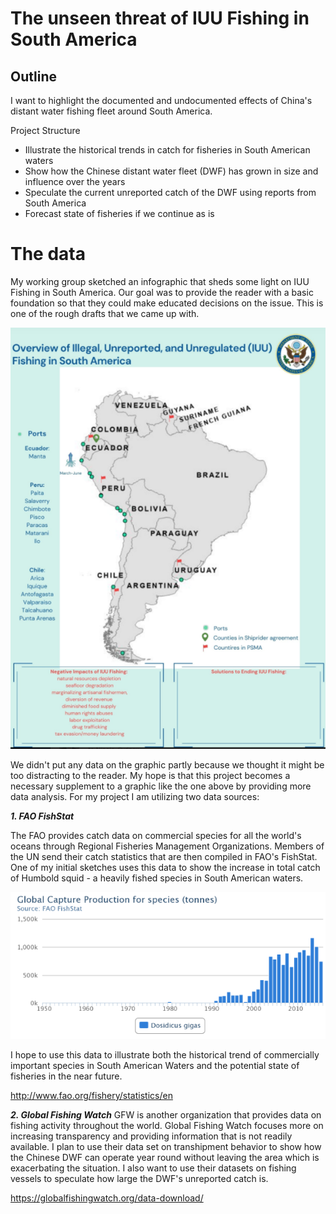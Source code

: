#  The unseen threat of IUU Fishing in South America
##  Outline

I want to highlight the documented and undocumented effects of China's distant water fishing fleet around South America.

Project Structure
- Illustrate the historical trends in catch for fisheries in South American waters
- Show how the Chinese distant water fleet (DWF) has grown in size and influence over the years
- Speculate the current unreported catch of the DWF using reports from South America
- Forecast state of fisheries if we continue as is

# The data

My working group sketched an infographic that sheds some light on IUU Fishing in South America. Our goal was to provide the reader with a basic foundation so that they could make educated decisions on the issue. This is one of the rough drafts that we came up with.

![](https://github.com/mattko517/portfolio/blob/main/IUU%20Fishing%20Infographic%20Rough.png?raw=true)

We didn't put any data on the graphic partly because we thought it might be too distracting to the reader. My hope is that this project becomes a necessary supplement to a graphic like the one above by providing more data analysis. For my project I am utilizing two data sources:

***1. FAO FishStat***

The FAO provides catch data on commercial species for all the world's oceans through Regional Fisheries Management Organizations. Members of the UN send their catch statistics that are then compiled in FAO's FishStat. One of my initial sketches uses this data to show the increase in total catch of Humbold squid - a heavily fished species in South American waters.

![](https://github.com/mattko517/portfolio/blob/main/Global%20Capture%20Production%20Humboldt.png?raw=true)

I hope to use this data to illustrate both the historical trend of commercially important species in South American Waters and the potential state of fisheries in the near future. 

http://www.fao.org/fishery/statistics/en

***2. Global Fishing Watch***
GFW is another organization that provides data on fishing activity throughout the world. Global Fishing Watch focuses more on increasing transparency and providing information that is not readily available. I plan to use their data set on transhipment behavior to show how the Chinese DWF can operate year round without leaving the area which is exacerbating the situation. I also want to use their datasets on fishing vessels to speculate how large the DWF's unreported catch is.

https://globalfishingwatch.org/data-download/



